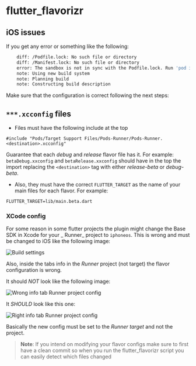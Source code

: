 # flutter_flavorizr

## iOS issues

If you get any error or something like the following:

```bash
    diff: /Podfile.lock: No such file or directory
    diff: /Manifest.lock: No such file or directory
    error: The sandbox is not in sync with the Podfile.lock. Run 'pod install' or update your CocoaPods installation.
    note: Using new build system
    note: Planning build
    note: Constructing build description
```

Make sure that the configuration is correct following the next steps:

## `***.xcconfig` files

- Files must have the following include at the top

```shell
#include "Pods/Target Support Files/Pods-Runner/Pods-Runner.<destination>.xcconfig"
```

Guarantee that each *debug* and *release* flavor file has it. For example: `betaDebug.xxconfig`
and `betaRelease.xxconfig` should have in the top the import replacing the `<destination>` tag with
either *release-beta* or *debug-beta*.

- Also, they must have the correct `FLUTTER_TARGET` as the name of your main files for each flavor.
  For example:

```shell
FLUTTER_TARGET=lib/main.beta.dart
```

### XCode config

For some reason in some flutter projects the plugin might change the Base SDK in Xcode for your _
Runner_ project to `iphoneos`. This is wrong and must be changed to iOS like the following image:

![Build settings](https://github.com/hazzo/flutter_base/blob/main/docs/flutter_flavorizr_1.png)

Also, inside the tabs info in the *Runner* project (not target) the flavor configuration is wrong.

It should *NOT* look like the following image:

![Wrong info tab Runner project config](https://github.com/hazzo/flutter_base/blob/main/docs/flutter_flavorizr_2.png)

It *SHOULD* look like this one:

![Right info tab Runner project config](https://github.com/hazzo/flutter_base/blob/main/docs/flutter_flavorizr_3.png)

Basically the new config must be set to the *Runner* *target* and not the project.

> **Note**:
> If you intend on modifying your flavor configs make sure to first have a clean commit
> so when you run the flutter_flavorizr script you can easily detect which files changed
